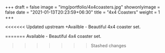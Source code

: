 +++
draft = false
image = "img/portfolio/4x4coasters.jpg"
showonlyimage = false
date = "2021-01-13T20:23:59+06:30"
title = "4x4 Coasters"
weight = 1
+++

<<<<<<< Updated upstream
+Availble - Beautiful 4x4 coaster set.

=======
Available - Beautiful 4x4 coaster set.
>>>>>>> Stashed changes
